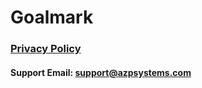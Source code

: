 # Goalmark

### [Privacy Policy](https://goalmarkapp.azpsystems.com/privacy)

#### Support Email: [support@azpsystems.com](mailto:support@azpsystems.com)
